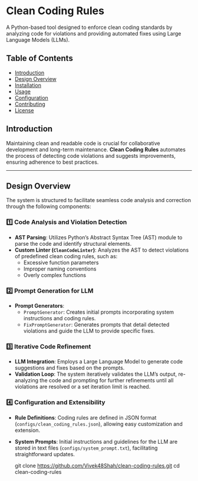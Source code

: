 # Clean Coding Rules

A Python-based tool designed to enforce clean coding standards by analyzing code for violations and providing automated fixes using Large Language Models (LLMs).

## Table of Contents

- [Introduction](#introduction)
- [Design Overview](#design-overview)
- [Installation](#installation)
- [Usage](#usage)
- [Configuration](#configuration)
- [Contributing](#contributing)
- [License](#license)

## Introduction

Maintaining clean and readable code is crucial for collaborative development and long-term maintenance. **Clean Coding Rules** automates the process of detecting code violations and suggests improvements, ensuring adherence to best practices.

---

## Design Overview

The system is structured to facilitate seamless code analysis and correction through the following components:

### 1️⃣ Code Analysis and Violation Detection
- **AST Parsing**: Utilizes Python’s Abstract Syntax Tree (AST) module to parse the code and identify structural elements.
- **Custom Linter (`CleanCodeLinter`)**: Analyzes the AST to detect violations of predefined clean coding rules, such as:
  - Excessive function parameters
  - Improper naming conventions
  - Overly complex functions

### 2️⃣ Prompt Generation for LLM
- **Prompt Generators**:
  - `PromptGenerator`: Creates initial prompts incorporating system instructions and coding rules.
  - `FixPromptGenerator`: Generates prompts that detail detected violations and guide the LLM to provide specific fixes.

### 3️⃣ Iterative Code Refinement
- **LLM Integration**: Employs a Large Language Model to generate code suggestions and fixes based on the prompts.
- **Validation Loop**: The system iteratively validates the LLM’s output, re-analyzing the code and prompting for further refinements until all violations are resolved or a set iteration limit is reached.

### 4️⃣ Configuration and Extensibility
- **Rule Definitions**: Coding rules are defined in JSON format (`configs/clean_coding_rules.json`), allowing easy customization and extension.
- **System Prompts**: Initial instructions and guidelines for the LLM are stored in text files (`configs/system_prompt.txt`), facilitating straightforward updates.

   git clone https://github.com/Vivek48Shah/clean-coding-rules.git
   cd clean-coding-rules
